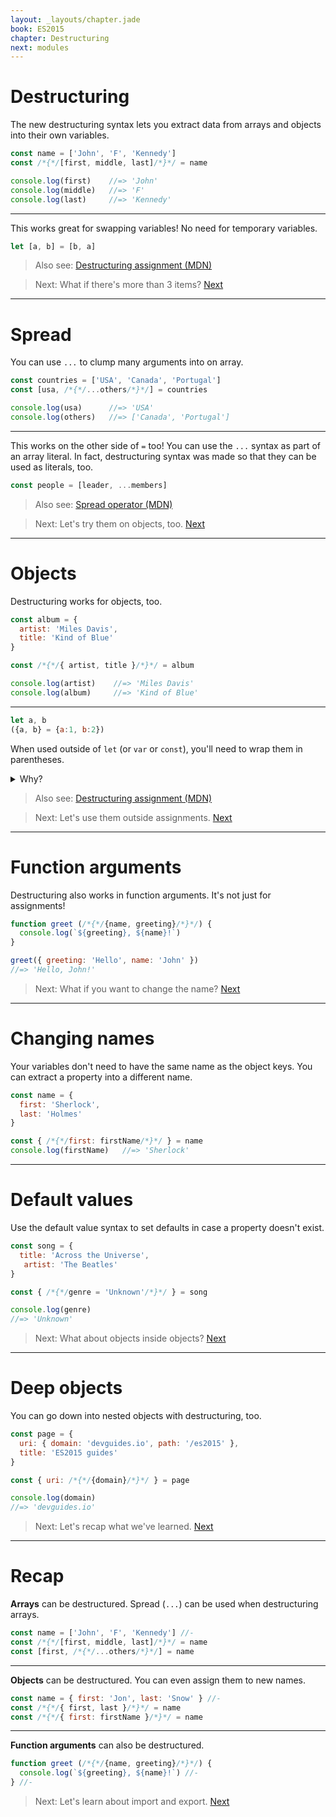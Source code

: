 ```yaml
---
layout: _layouts/chapter.jade
book: ES2015
chapter: Destructuring
next: modules
---
```


# Destructuring

The new destructuring syntax lets you extract data from arrays and objects into their own variables.

```js
const name = ['John', 'F', 'Kennedy']
const /*{*/[first, middle, last]/*}*/ = name

console.log(first)    //=> 'John'
console.log(middle)   //=> 'F'
console.log(last)     //=> 'Kennedy'
```

---

This works great for swapping variables! No need for temporary variables.

```js
let [a, b] = [b, a]
```

> Also see: [Destructuring assignment (MDN)](https://developer.mozilla.org/en-US/docs/Web/JavaScript/Reference/Operators/Destructuring_assignment)

<!-- -->

> Next: What if there's more than 3 items? [Next](#spread)

* * * *

# Spread

You can use `...` to clump many arguments into on array.

```js
const countries = ['USA', 'Canada', 'Portugal']
const [usa, /*{*/...others/*}*/] = countries

console.log(usa)      //=> 'USA'
console.log(others)   //=> ['Canada', 'Portugal']
```

---

This works on the other side of `=` too! You can use the `...` syntax as part of an array literal. In fact, destructuring syntax was made so that they can be used as literals, too.

```js
const people = [leader, ...members]
```

> Also see: [Spread operator (MDN)](https://developer.mozilla.org/en-US/docs/Web/JavaScript/Reference/Operators/Spread_operator)

<!-- -->

> Next: Let's try them on objects, too. [Next](#objects)

* * * *

# Objects

Destructuring works for objects, too.

```js
const album = {
  artist: 'Miles Davis',
  title: 'Kind of Blue'
}

const /*{*/{ artist, title }/*}*/ = album

console.log(artist)    //=> 'Miles Davis'
console.log(album)     //=> 'Kind of Blue'
```

---

```js
let a, b
({a, b} = {a:1, b:2})
```

When used outside of `let` (or `var` or `const`), you'll need to wrap them in parentheses.

<details>
<summary>Why?</summary>

The parentheses prevents `{a, b}` from being treated as a block statement. This is the same rule that prevents `{hi: 'world'};` from being a valid JS statement.
</details>

> Also see: [Destructuring assignment (MDN)](https://developer.mozilla.org/en-US/docs/Web/JavaScript/Reference/Operators/Destructuring_assignment)

<!-- -->

> Next: Let's use them outside assignments. [Next](#function-arguments)

* * * *

# Function arguments

Destructuring also works in function arguments. It's not just for assignments!

```js
function greet (/*{*/{name, greeting}/*}*/) {
  console.log(`${greeting}, ${name}!`)
}

greet({ greeting: 'Hello', name: 'John' })
//=> 'Hello, John!'
```

> Next: What if you want to change the name? [Next](#changing-names)

* * * *

# Changing names

Your variables don't need to have the same name as the object keys. You can extract a property into a different name.

```js
const name = {
  first: 'Sherlock',
  last: 'Holmes'
}

const { /*{*/first: firstName/*}*/ } = name
console.log(firstName)   //=> 'Sherlock'
```

<!-- {pre:.-light} -->

* * * *

# Default values

Use the default value syntax to set defaults in case a property doesn't exist.

```js
const song = {
  title: 'Across the Universe',
   artist: 'The Beatles'
}

const { /*{*/genre = 'Unknown'/*}*/ } = song

console.log(genre)
//=> 'Unknown'
```

> Next: What about objects inside objects? [Next](#deep-objects)

* * * *

# Deep objects

You can go down into nested objects with destructuring, too.

```js
const page = {
  uri: { domain: 'devguides.io', path: '/es2015' },
  title: 'ES2015 guides'
}

const { uri: /*{*/{domain}/*}*/ } = page

console.log(domain)
//=> 'devguides.io'
```

> Next: Let's recap what we've learned. [Next](#recap)

* * * *

# Recap

**Arrays** can be destructured. Spread (`...`) can be used when destructuring arrays.

```js
const name = ['John', 'F', 'Kennedy'] //-
const /*{*/[first, middle, last]/*}*/ = name
const [first, /*{*/...others/*}*/] = name
```

---

**Objects** can be destructured. You can even assign them to new names.

```js
const name = { first: 'Jon', last: 'Snow' } //-
const /*{*/{ first, last }/*}*/ = name
const /*{*/{ first: firstName }/*}*/ = name
```

---

**Function arguments** can also be destructured.

```js
function greet (/*{*/{name, greeting}/*}*/) {
  console.log(`${greeting}, ${name}!`) //-
} //-
```

> Next: Let's learn about import and export. [Next](#modules)
